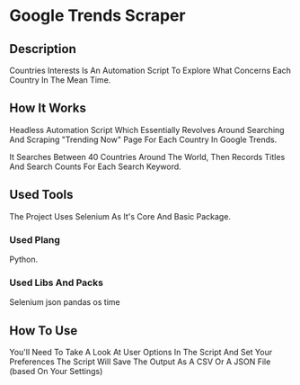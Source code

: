 # Google Trends Scraper

## Description

Countries Interests Is An Automation Script To Explore What Concerns 
Each Country In The Mean Time.

## How It Works

Headless Automation Script Which Essentially Revolves Around Searching And Scraping
"Trending Now" Page For Each Country In Google Trends.

It Searches Between 40 Countries Around The World,
Then Records Titles And Search Counts For Each Search Keyword.

## Used Tools

The Project Uses Selenium As It's Core And Basic Package.

### Used Plang 
Python.

### Used Libs And Packs 

Selenium
json
pandas
os
time

## How To Use

You'll Need To Take A Look At User Options In The Script And Set Your Preferences
The Script Will Save The Output As A CSV Or A JSON File (based On Your Settings)
